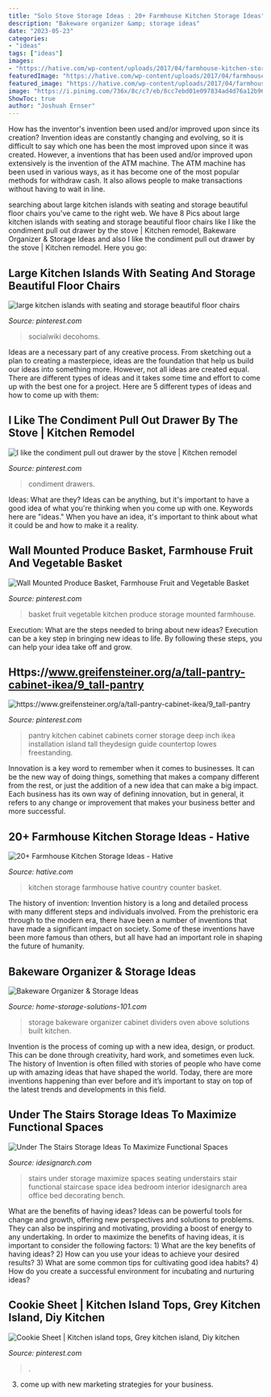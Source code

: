 ```yaml
---
title: "Solo Stove Storage Ideas : 20+ Farmhouse Kitchen Storage Ideas"
description: "Bakeware organizer &amp; storage ideas"
date: "2023-05-23"
categories:
- "ideas"
tags: ["ideas"]
images:
- "https://hative.com/wp-content/uploads/2017/04/farmhouse-kitchen-storage/9-farmhouse-kitchen-storage.jpg"
featuredImage: "https://hative.com/wp-content/uploads/2017/04/farmhouse-kitchen-storage/9-farmhouse-kitchen-storage.jpg"
featured_image: "https://hative.com/wp-content/uploads/2017/04/farmhouse-kitchen-storage/9-farmhouse-kitchen-storage.jpg"
image: "https://i.pinimg.com/736x/8c/c7/eb/8cc7ebd01e097834ad4d76a12b96668c.jpg"
ShowToc: true
author: "Joshuah Ernser"
---
```



How has the inventor's invention been used and/or improved upon since its creation?
Invention ideas are constantly changing and evolving, so it is difficult to say which one has been the most improved upon since it was created. However, a inventions that has been used and/or improved upon extensively is the invention of the ATM machine. The ATM machine has been used in various ways, as it has become one of the most popular methods for withdraw cash. It also allows people to make transactions without having to wait in line.

	

		
searching about large kitchen islands with seating and storage beautiful floor chairs you've came to the right web. We have 8 Pics about large kitchen islands with seating and storage beautiful floor chairs like I like the condiment pull out drawer by the stove | Kitchen remodel, Bakeware Organizer &amp; Storage Ideas and also I like the condiment pull out drawer by the stove | Kitchen remodel. Here you go:
		
    
## Large Kitchen Islands With Seating And Storage Beautiful Floor Chairs

<img loading=lazy src="https://i.pinimg.com/736x/1d/95/40/1d9540880f7ccb66288144912d21ea06.jpg" onerror="this.onerror=null;this.src='https://tse4.mm.bing.net/th?id=OIP.4pIob0bdOMn61NH6x9UXLgHaLH&amp;pid=15.1';" alt="large kitchen islands with seating and storage beautiful floor chairs">

_Source: pinterest.com_

>socialwiki decohoms. 

	

Ideas are a necessary part of any creative process. From sketching out a plan to creating a masterpiece, ideas are the foundation that help us build our ideas into something more. However, not all ideas are created equal. There are different types of ideas and it takes some time and effort to come up with the best one for a project. Here are 5 different types of ideas and how to come up with them: 

    
## I Like The Condiment Pull Out Drawer By The Stove | Kitchen Remodel

<img loading=lazy src="https://i.pinimg.com/736x/aa/c2/69/aac269ff28d2cd42b9dd17ffd29cbda6.jpg" onerror="this.onerror=null;this.src='https://tse2.mm.bing.net/th?id=OIP.lpBvh3r0GHSPiXt56-1E0gHaJ3&amp;pid=15.1';" alt="I like the condiment pull out drawer by the stove | Kitchen remodel">

_Source: pinterest.com_

>condiment drawers. 

	

Ideas: What are they?
Ideas can be anything, but it's important to have a good idea of what you're thinking when you come up with one. Keywords here are "ideas." When you have an idea, it's important to think about what it could be and how to make it a reality.

    
## Wall Mounted Produce Basket, Farmhouse Fruit And Vegetable Basket

<img loading=lazy src="https://i.pinimg.com/736x/67/17/2b/67172b6af20c94eef3057fca730b1351.jpg" onerror="this.onerror=null;this.src='https://tse4.mm.bing.net/th?id=OIP.c75bFtm2POUG5yDVXU3evwHaKq&amp;pid=15.1';" alt="Wall Mounted Produce Basket, Farmhouse Fruit and Vegetable Basket">

_Source: pinterest.com_

>basket fruit vegetable kitchen produce storage mounted farmhouse. 

	

Execution: What are the steps needed to bring about new ideas?
Execution can be a key step in bringing new ideas to life. By following these steps, you can help your idea take off and grow.

    
## Https://www.greifensteiner.org/a/tall-pantry-cabinet-ikea/9_tall-pantry

<img loading=lazy src="https://i.pinimg.com/736x/8c/c7/eb/8cc7ebd01e097834ad4d76a12b96668c.jpg" onerror="this.onerror=null;this.src='https://tse2.mm.bing.net/th?id=OIP.WV1c5L1sNk-2b7kgMjrU3AHaLH&amp;pid=15.1';" alt="https://www.greifensteiner.org/a/tall-pantry-cabinet-ikea/9_tall-pantry">

_Source: pinterest.com_

>pantry kitchen cabinet cabinets corner storage deep inch ikea installation island tall theydesign guide countertop lowes freestanding. 

	

Innovation is a key word to remember when it comes to businesses. It can be the new way of doing things, something that makes a company different from the rest, or just the addition of a new idea that can make a big impact. Each business has its own way of defining innovation, but in general, it refers to any change or improvement that makes your business better and more successful.

    
## 20+ Farmhouse Kitchen Storage Ideas - Hative

<img loading=lazy src="https://hative.com/wp-content/uploads/2017/04/farmhouse-kitchen-storage/9-farmhouse-kitchen-storage.jpg" onerror="this.onerror=null;this.src='https://tse1.mm.bing.net/th?id=OIP.3NL4OhjVQ4OJAGOvM0hfCQHaJ4&amp;pid=15.1';" alt="20+ Farmhouse Kitchen Storage Ideas - Hative">

_Source: hative.com_

>kitchen storage farmhouse hative country counter basket. 

	

The history of invention:
Invention history is a long and detailed process with many different steps and individuals involved. From the prehistoric era through to the modern era, there have been a number of inventions that have made a significant impact on society. Some of these inventions have been more famous than others, but all have had an important role in shaping the future of humanity.

    
## Bakeware Organizer &amp; Storage Ideas

<img loading=lazy src="https://www.home-storage-solutions-101.com/images/bakeware-organizer-tammy.jpg" onerror="this.onerror=null;this.src='https://tse1.mm.bing.net/th?id=OIP.MCEa-5DYeAPEimLO9JQfGQHaNB&amp;pid=15.1';" alt="Bakeware Organizer &amp; Storage Ideas">

_Source: home-storage-solutions-101.com_

>storage bakeware organizer cabinet dividers oven above solutions built kitchen. 

	

Invention is the process of coming up with a new idea, design, or product. This can be done through creativity, hard work, and sometimes even luck. The history of Invention is often filled with stories of people who have come up with amazing ideas that have shaped the world. Today, there are more inventions happening than ever before and it’s important to stay on top of the latest trends and developments in this field.

    
## Under The Stairs Storage Ideas To Maximize Functional Spaces

<img loading=lazy src="http://www.idesignarch.com/wp-content/uploads/Under-The-Stairs-Storage-Ideas_7.jpg" onerror="this.onerror=null;this.src='https://tse1.mm.bing.net/th?id=OIP.ZhIgz7FHpc2oy923JNa9VAHaMS&amp;pid=15.1';" alt="Under The Stairs Storage Ideas To Maximize Functional Spaces">

_Source: idesignarch.com_

>stairs under storage maximize spaces seating understairs stair functional staircase space idea bedroom interior idesignarch area office bed decorating bench. 

	

What are the benefits of having ideas?
Ideas can be powerful tools for change and growth, offering new perspectives and solutions to problems. They can also be inspiring and motivating, providing a boost of energy to any undertaking. In order to maximize the benefits of having ideas, it is important to consider the following factors: 1) What are the key benefits of having ideas? 2) How can you use your ideas to achieve your desired results? 3) What are some common tips for cultivating good idea habits? 4) How do you create a successful environment for incubating and nurturing ideas?

    
## Cookie Sheet | Kitchen Island Tops, Grey Kitchen Island, Diy Kitchen

<img loading=lazy src="https://i.pinimg.com/736x/d4/1b/50/d41b507ba59071308c299d1eb34f2ae3.jpg" onerror="this.onerror=null;this.src='https://tse1.mm.bing.net/th?id=OIP.WI6Rj1DlV4fyg3mOKhpnmQHaLI&amp;pid=15.1';" alt="Cookie Sheet | Kitchen island tops, Grey kitchen island, Diy kitchen">

_Source: pinterest.com_

>. 

	

3. come up with new marketing strategies for your business.

